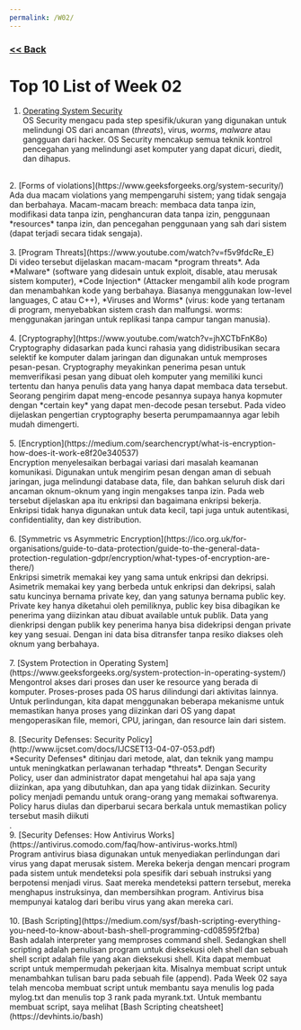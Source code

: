 ```yaml
---
permalink: /W02/
---
```

### [<< Back](../)

# Top 10 List of Week 02

1. [Operating System Security](https://medium.com/@rezaduty/os-security-892cfae5e930)<br>
OS Security mengacu pada step spesifik/ukuran yang digunakan untuk melindungi OS dari ancaman (*threats*), virus, *worms*, *malware* atau gangguan dari hacker. OS Security mencakup semua teknik kontrol pencegahan yang melindungi aset komputer yang dapat dicuri, diedit, dan dihapus.<br>
<br>
2. [Forms of violations](https://www.geeksforgeeks.org/system-security/)<br>
Ada dua macam violations yang mempengaruhi sistem; yang tidak sengaja dan berbahaya. Macam-macam breach: membaca data tanpa izin, modifikasi data tanpa izin, penghancuran data tanpa izin, penggunaan *resources* tanpa izin, dan pencegahan penggunaan yang sah dari sistem (dapat terjadi secara tidak sengaja).<br>
<br>
3. [Program Threats](https://www.youtube.com/watch?v=f5v9fdcRe_E)<br>
Di video tersebut dijelaskan macam-macam *program threats*. Ada *Malware* (software yang didesain untuk exploit, disable, atau merusak sistem komputer), *Code Injection* (Attacker mengambil alih kode program dan menambahkan kode yang berbahaya. Biasanya menggunakan low-level languages, C atau C++), *Viruses and Worms* (virus: kode yang tertanam di program, menyebabkan sistem crash dan malfungsi. worms: menggunakan jaringan untuk replikasi tanpa campur tangan manusia).<br>
<br>
4. [Cryptography](https://www.youtube.com/watch?v=jhXCTbFnK8o)<br>  
Cryptography didasarkan pada kunci rahasia yang didistribusikan secara selektif ke komputer dalam jaringan dan digunakan untuk memproses pesan-pesan. Cryptography meyakinkan penerima pesan untuk memverifikasi pesan yang dibuat oleh komputer yang memiliki kunci tertentu dan hanya penulis data yang hanya dapat membaca data tersebut. Seorang pengirim dapat meng-encode pesannya supaya hanya kopmuter dengan *certain key* yang dapat men-decode pesan tersebut. Pada video dijelaskan pengertian cryptography beserta perumpamaannya agar lebih mudah dimengerti.<br>
<br>
5. [Encryption](https://medium.com/searchencrypt/what-is-encryption-how-does-it-work-e8f20e340537)<br>
Encryption menyelesaikan berbagai variasi dari masalah keamanan komunikasi. Digunakan untuk mengirim pesan dengan aman di sebuah jaringan, juga melindungi database data, file, dan bahkan seluruh disk dari ancaman oknum-oknum yang ingin mengakses tanpa izin. Pada web tersebut dijelaskan apa itu enkripsi dan bagaimana enkripsi bekerja. Enkripsi tidak hanya digunakan untuk data kecil, tapi juga untuk autentikasi, confidentiality, dan key distribution.<br>
<br>
6. [Symmetric vs Asymmetric Encryption](https://ico.org.uk/for-organisations/guide-to-data-protection/guide-to-the-general-data-protection-regulation-gdpr/encryption/what-types-of-encryption-are-there/)<br>
Enkripsi simetrik memakai key yang sama untuk enkripsi dan dekripsi. Asimetrik memakai key yang berbeda untuk enkripsi dan dekripsi, salah satu kuncinya bernama private key, dan yang satunya bernama public key. Private key hanya diketahui oleh pemiliknya, public key bisa dibagikan ke penerima yang diizinkan atau dibuat available untuk publik. Data yang dienkripsi dengan publik key penerima hanya bisa didekripsi dengan private key yang sesuai. Dengan ini data bisa ditransfer tanpa resiko diakses oleh oknum yang berbahaya.<br>
<br>
7. [System Protection in Operating System](https://www.geeksforgeeks.org/system-protection-in-operating-system/)<br>
Mengontrol akses dari proses dan user ke resource yang berada di komputer. Proses-proses pada OS harus dilindungi dari aktivitas lainnya. Untuk perlindungan, kita dapat menggunakan beberapa mekanisme untuk memastikan hanya proses yang diizinkan dari OS yang dapat mengoperasikan file, memori, CPU, jaringan, dan resource lain dari sistem.<br>
<br>
8. [Security Defenses: Security Policy](http://www.ijcset.com/docs/IJCSET13-04-07-053.pdf)<br>
*Security Defenses* ditinjau dari metode, alat, dan teknik yang mampu untuk meningkatkan perlawanan terhadap *threats*. Dengan Security Policy, user dan administrator dapat mengetahui hal apa saja yang diizinkan, apa yang dibutuhkan, dan apa yang tidak diizinkan. Security policy menjadi pemandu untuk orang-orang yang memakai softwarenya. Policy harus diulas dan diperbarui secara berkala untuk memastikan policy tersebut masih diikuti<br>.
<br>
9. [Security Defenses: How Antivirus Works](https://antivirus.comodo.com/faq/how-antivirus-works.html)<br> 
Program antivirus biasa digunakan untuk menyediakan perlindungan dari virus yang dapat merusak sistem. Mereka bekerja dengan mencari program pada sistem untuk mendeteksi pola spesifik dari sebuah instruksi yang berpotensi menjadi virus. Saat mereka mendeteksi pattern tersebut, mereka menghapus instruksinya, dan membersihkan program. Antivirus bisa mempunyai katalog dari beribu virus yang akan mereka cari. <br>
<br>
10. [Bash Scripting](https://medium.com/sysf/bash-scripting-everything-you-need-to-know-about-bash-shell-programming-cd08595f2fba)<br>
Bash adalah interpreter yang memproses command shell. Sedangkan shell scripting adalah penulisan program untuk dieksekusi oleh shell dan sebuah shell script adalah file yang akan dieksekusi shell. Kita dapat membuat script untuk mempermudah pekerjaan kita. Misalnya membuat script untuk menambahkan tulisan baru pada sebuah file (append). Pada Week 02 saya telah mencoba membuat script untuk membantu saya menulis log pada mylog.txt dan menulis top 3 rank pada myrank.txt. Untuk membantu membuat script, saya melihat [Bash Scripting cheatsheet](https://devhints.io/bash) <br>
<br>

